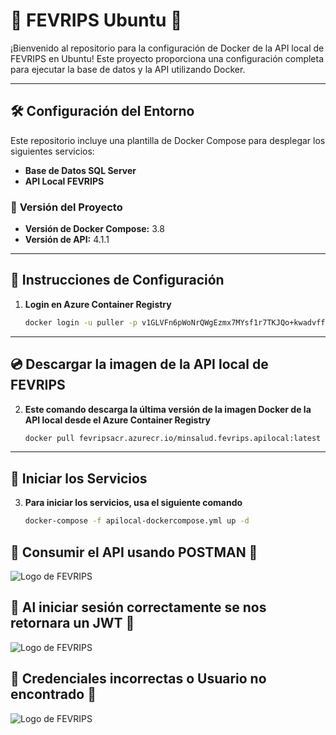 # 🚀 **FEVRIPS Ubuntu** 🚀

¡Bienvenido al repositorio para la configuración de Docker de la API local de FEVRIPS en Ubuntu! Este proyecto proporciona una configuración completa para ejecutar la base de datos y la API utilizando Docker.

---

## 🛠 **Configuración del Entorno**

Este repositorio incluye una plantilla de Docker Compose para desplegar los siguientes servicios:

- **Base de Datos SQL Server**
- **API Local FEVRIPS**

### 🎯 **Versión del Proyecto**

- **Versión de Docker Compose:** 3.8
- **Versión de API:** 4.1.1

---

## 🔩 **Instrucciones de Configuración**

1. **Login en Azure Container Registry**

   ```bash
   docker login -u puller -p v1GLVFn6pWoNrQWgEzmx7MYsf1r7TKJQo+kwadvffq+ACRA3mLxs fevripsacr.azurecr.io

---

## 💿 **Descargar la imagen de la API local de FEVRIPS**

2. **Este comando descarga la última versión de la imagen Docker de la API local desde el Azure Container Registry**

   ```bash
   docker pull fevripsacr.azurecr.io/minsalud.fevrips.apilocal:latest

---

## 🔌 **Iniciar los Servicios**

3. **Para iniciar los servicios, usa el siguiente comando**

   ```bash
   docker-compose -f apilocal-dockercompose.yml up -d

   
## 🚀 **Consumir el API usando POSTMAN** 🚀

![Logo de FEVRIPS](./img/IniciarSesion.png)


## 🚀 **Al iniciar sesión correctamente se nos retornara un JWT** 🚀

![Logo de FEVRIPS](./img/LoginExitoso.png)

## 🚀 **Credenciales incorrectas o Usuario no encontrado** 🚀

![Logo de FEVRIPS](./img/Error.png)